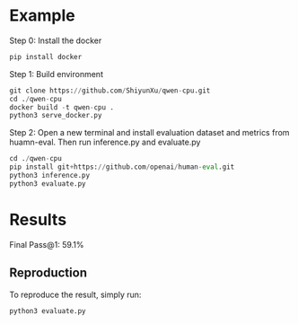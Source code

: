 # Example

Step 0: Install the docker

```python
pip install docker
```

Step 1: Build environment

```python
git clone https://github.com/ShiyunXu/qwen-cpu.git
cd ./qwen-cpu
docker build -t qwen-cpu .
python3 serve_docker.py
```

Step 2: Open a new terminal and install evaluation dataset and metrics from huamn-eval. Then run inference.py and evaluate.py
```python
cd ./qwen-cpu
pip install git+https://github.com/openai/human-eval.git
python3 inference.py
python3 evaluate.py 
```

# Results

Final Pass@1: 59.1%


## Reproduction

To reproduce the result, simply run:
```python
python3 evaluate.py 
```
